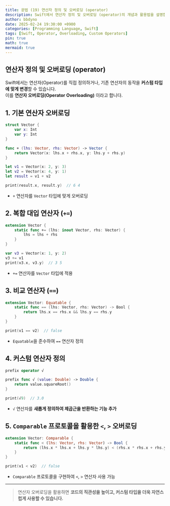 ```yaml
---
title: 문법 (19) 연산자 정의 및 오버로딩 (operator)
description: Swift에서 연산자 정의 및 오버로딩 (operator)의 개념과 활용법을 설명합니다.
author: bbdyno
date: 2025-02-24 19:30:00 +0900
categories: [Programming Language, Swift]
tags: [Swift, Operator, Overloading, Custom Operators]
pin: true
math: true
mermaid: true
---
```


## 연산자 정의 및 오버로딩 (operator)


Swift에서는 연산자(Operator)를 직접 정의하거나, 기존 연산자의 동작을 **커스텀 타입에 맞게 변경**할 수 있습니다.  
이를 **연산자 오버로딩(Operator Overloading)** 이라고 합니다.

## 1. 기본 연산자 오버로딩

```swift
struct Vector {
    var x: Int
    var y: Int
}

func + (lhs: Vector, rhs: Vector) -> Vector {
    return Vector(x: lhs.x + rhs.x, y: lhs.y + rhs.y)
}

let v1 = Vector(x: 2, y: 3)
let v2 = Vector(x: 4, y: 1)
let result = v1 + v2

print(result.x, result.y)  // 6 4
```

- `+` 연산자를 `Vector` 타입에 맞게 오버로딩

## 2. 복합 대입 연산자 (`+=`)

```swift
extension Vector {
    static func += (lhs: inout Vector, rhs: Vector) {
        lhs = lhs + rhs
    }
}

var v3 = Vector(x: 1, y: 2)
v3 += v1
print(v3.x, v3.y)  // 3 5
```

- `+=` 연산자를 `Vector` 타입에 적용

## 3. 비교 연산자 (`==`)

```swift
extension Vector: Equatable {
    static func == (lhs: Vector, rhs: Vector) -> Bool {
        return lhs.x == rhs.x && lhs.y == rhs.y
    }
}

print(v1 == v2)  // false
```

- `Equatable`을 준수하여 `==` 연산자 정의

## 4. 커스텀 연산자 정의

```swift
prefix operator √

prefix func √ (value: Double) -> Double {
    return value.squareRoot()
}

print(√9)  // 3.0
```

- `√` 연산자를 **새롭게 정의하여 제곱근을 반환하는 기능 추가**

## 5. `Comparable` 프로토콜을 활용한 `<`, `>` 오버로딩

```swift
extension Vector: Comparable {
    static func < (lhs: Vector, rhs: Vector) -> Bool {
        return (lhs.x * lhs.x + lhs.y * lhs.y) < (rhs.x * rhs.x + rhs.y * rhs.y)
    }
}

print(v1 < v2)  // false
```

- `Comparable` 프로토콜을 구현하여 `<`, `>` 연산자 사용 가능

---

> 연산자 오버로딩을 활용하면 **코드의 직관성을 높이고, 커스텀 타입을 더욱 자연스럽게 사용할 수 있습니다.**

